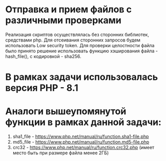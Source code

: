 # Отправка и прием файлов с различными проверками
Реализация скриптов осуществлялась без сторонних библиотек, средствами php.
Для отсеивания сторонних запросов будем использовать Low security token.
Для проверки целостности файла было принято решение использовать функцию хэширования файла - hash_file(), с кодировкой - sha256.
# В рамках задачи использовалась версия PHP - 8.1
# Аналоги вышеупомянутой функции в рамках данной задачи:
1) sha1_file - https://www.php.net/manual/ru/function.sha1-file.php
2) md5_file - https://www.php.net/manual/ru/function.md5-file.php
3) crc32 - https://www.php.net/manual/ru/function.crc32.php (имеет место быть при размере файла менее 2ГБ)
